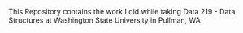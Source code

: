 This Repository contains the work I did while taking Data 219 - Data Structures at Washington State University in Pullman, WA
